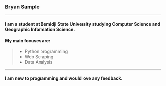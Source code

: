 ### Bryan Sample

---

#### I am a student at Bemidji State University studying Computer Science and Geographic Information Science.

#### My main focuses are:
>  - Python programming
>  - Web Scraping
>  - Data Analysis

---

#### I am new to programming and would love any feedback.


